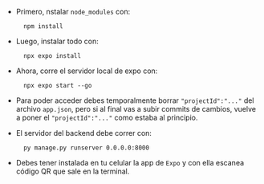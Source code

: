 - Primero, nstalar `node_modules` con:

        npm install

- Luego, instalar todo con:

        npx expo install

- Ahora, corre el servidor local de expo con:

        npx expo start --go

- Para poder acceder debes temporalmente borrar `"projectId":"..."` del archivo `app.json`, pero si al final vas a subir commits de cambios, vuelve a poner el `"projectId":"..."` como estaba al principio.

- El servidor del backend debe correr con:

        py manage.py runserver 0.0.0.0:8000

- Debes tener instalada en tu celular la app de `Expo` y con ella escanea código QR que sale en la terminal.